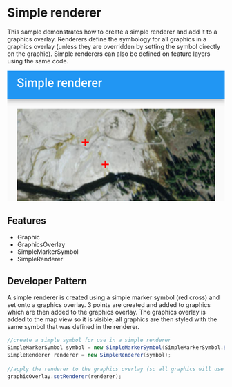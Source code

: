 # Simple renderer

This sample demonstrates how to create a simple renderer and add it to a graphics overlay. Renderers define the symbology for all graphics in a graphics overlay (unless they are overridden by setting the symbol directly on the graphic). Simple renderers can also be defined on feature layers using the same code.

![Simple Renderer App](simple-renderer.png)

## Features

* Graphic
* GraphicsOverlay
* SimpleMarkerSymbol
* SimpleRenderer

## Developer Pattern

A simple renderer is created using a simple marker symbol (red cross) and set onto a graphics overlay. 3 points are created and added to graphics which are then added to the graphics overlay.   The graphics overlay is added to the map view so it is visible, all graphics are then styled with the same symbol that was defined in the renderer.

```java
//create a simple symbol for use in a simple renderer
SimpleMarkerSymbol symbol = new SimpleMarkerSymbol(SimpleMarkerSymbol.Style.CROSS, Color.RED, 12); //size 12, style of cross
SimpleRenderer renderer = new SimpleRenderer(symbol);

//apply the renderer to the graphics overlay (so all graphics will use the same symbol from the renderer)
graphicOverlay.setRenderer(renderer);
```
